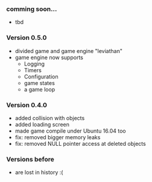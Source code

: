 ### comming soon...
- tbd

### Version 0.5.0
- divided game and game engine "leviathan"
- game engine now supports
  - Logging
  - Timers
  - Configuration
  - game states
  - a game loop

### Version 0.4.0
- added collision with objects
- added loading screen
- made game compile under Ubuntu 16.04 too
- fix: removed bigger memory leaks
- fix: removed NULL pointer access at deleted objects

### Versions before
- are lost in history :(
